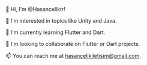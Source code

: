 👋 Hi, I'm @Hasanceliktr!

👀 I'm interested in topics like Unity and Java.

🌱 I'm currently learning Flutter and Dart.

💞️ I'm looking to collaborate on Flutter or Dart projects.

📫 You can reach me at hasancelikiletisim@gmail.com.

<!---
Hasanceliktr/Hasanceliktr is a ✨ special ✨ repository because its `README.md` (this file) appears on your GitHub profile.
You can click the Preview link to take a look at your changes.
--->
